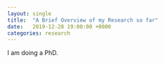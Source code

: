 ```yaml
---
layout: single
title:  "A Brief Overview of my Research so far"
date:   2019-12-28 19:00:00 +0000
categories: research
---
```


I am doing a PhD.

